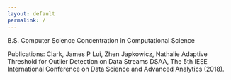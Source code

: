 ```yaml
---
layout: default
permalink: /
---
```



B.S.  Computer Science Concentration in Computational Science

Publications:
Clark, James P Lui, Zhen Japkowicz, Nathalie Adaptive Threshold for Outlier Detection on Data Streams
DSAA, The 5th IEEE International Conference on Data Science and Advanced Analytics (2018).
